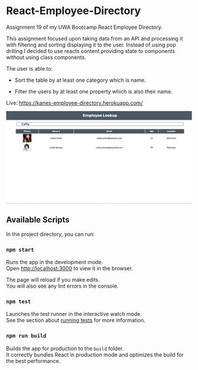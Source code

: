 # React-Employee-Directory
Assignment 19 of my UWA Bootcamp React Employee Directory.

This assignment focused upon taking data from an API and processing it with filtering and sorting displaying it to the user. Instead of using pop drilling I decided to use reacts content providing state to components without using class components.

The user is able to:

  * Sort the table by at least one category which is name.

  * Filter the users by at least one property which is also their name.

Live: https://kanes-employee-directory.herokuapp.com/


![markdown-preview-image](public/img/markdown-preview-image.png)

## Available Scripts

In the project directory, you can run:

### `npm start`

Runs the app in the development mode.<br />
Open [http://localhost:3000](http://localhost:3000) to view it in the browser.

The page will reload if you make edits.<br />
You will also see any lint errors in the console.

### `npm test`

Launches the test runner in the interactive watch mode.<br />
See the section about [running tests](https://facebook.github.io/create-react-app/docs/running-tests) for more information.

### `npm run build`

Builds the app for production to the `build` folder.<br />
It correctly bundles React in production mode and optimizes the build for the best performance.
